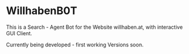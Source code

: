 # WillhabenB0T

This is a Search - Agent Bot for the Website willhaben.at, with interactive GUI Client.

Currently being developed - first working Versions soon.

